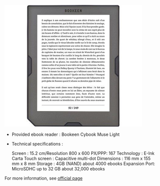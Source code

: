 ![Muse](Muse.jpg)


- Provided ebook reader : Bookeen Cybook Muse Light

- Technical specifications :


    Screen : 15.2 cm/Resolution 800 x 600 PX/PPP: 167
    Technology : E-Ink Carta
    Touch screen : Capacitive multi-dot
    Dimensions : 116 mm x 155 mm x 8 mm
    Storage : 4GB (NAND) about 4000 ebooks
    Expansion Port: MicroSDHC up to 32 GB about 32,000 ebooks
    

For more information, see [official page](https://bookeen.com/products/cybook-muse-light)
